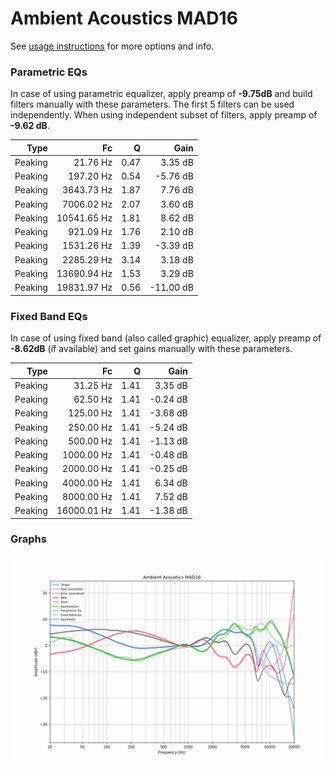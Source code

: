 # Ambient Acoustics MAD16
See [usage instructions](https://github.com/jaakkopasanen/AutoEq#usage) for more options and info.

### Parametric EQs
In case of using parametric equalizer, apply preamp of **-9.75dB** and build filters manually
with these parameters. The first 5 filters can be used independently.
When using independent subset of filters, apply preamp of **-9.62 dB**.

| Type    | Fc          |    Q | Gain      |
|--------:|------------:|-----:|----------:|
| Peaking | 21.76 Hz    | 0.47 | 3.35 dB   |
| Peaking | 197.20 Hz   | 0.54 | -5.76 dB  |
| Peaking | 3643.73 Hz  | 1.87 | 7.76 dB   |
| Peaking | 7006.02 Hz  | 2.07 | 3.60 dB   |
| Peaking | 10541.65 Hz | 1.81 | 8.62 dB   |
| Peaking | 921.09 Hz   | 1.76 | 2.10 dB   |
| Peaking | 1531.26 Hz  | 1.39 | -3.39 dB  |
| Peaking | 2285.29 Hz  | 3.14 | 3.18 dB   |
| Peaking | 13690.94 Hz | 1.53 | 3.29 dB   |
| Peaking | 19831.97 Hz | 0.56 | -11.00 dB |

### Fixed Band EQs
In case of using fixed band (also called graphic) equalizer, apply preamp of **-8.62dB**
(if available) and set gains manually with these parameters.

| Type    | Fc          |    Q | Gain     |
|--------:|------------:|-----:|---------:|
| Peaking | 31.25 Hz    | 1.41 | 3.35 dB  |
| Peaking | 62.50 Hz    | 1.41 | -0.24 dB |
| Peaking | 125.00 Hz   | 1.41 | -3.68 dB |
| Peaking | 250.00 Hz   | 1.41 | -5.24 dB |
| Peaking | 500.00 Hz   | 1.41 | -1.13 dB |
| Peaking | 1000.00 Hz  | 1.41 | -0.48 dB |
| Peaking | 2000.00 Hz  | 1.41 | -0.25 dB |
| Peaking | 4000.00 Hz  | 1.41 | 6.34 dB  |
| Peaking | 8000.00 Hz  | 1.41 | 7.52 dB  |
| Peaking | 16000.01 Hz | 1.41 | -1.38 dB |

### Graphs
![](./Ambient%20Acoustics%20MAD16.png)